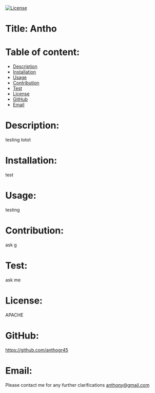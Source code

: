 [![License](https://img.shields.io/badge/License-Apache_2.0-blue.svg)](https://opensource.org/licenses/Apache-2.0)
# Title: Antho      
# Table of content: 
* [Description](#Description)
* [Installation](#Installation)
* [Usage](#Usage)
* [Contribution](#Contribution)
* [Test](#Test)
* [License](#License)
* [GitHub](#GitHub)
* [Email](#Email)
# Description: 
testing totot
# Installation:
test
# Usage:
testing
# Contribution: 
ask g
# Test:
ask me
# License:
APACHE
# GitHub: 
https://github.com/anthogr45
# Email: 
Please contact me for any further clarifications anthony@gmail.com
      